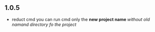 ## 1.0.5

- reduct cmd 
you can run cmd only the <b> new project name </b> <i>without old namand directory fo the project</i>   
